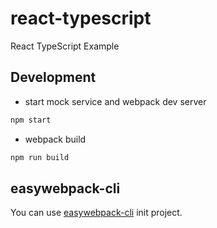 # react-typescript

React TypeScript Example

## Development

- start mock service and webpack dev server

```bash
npm start
```

- webpack build

```bash
npm run build
```

## easywebpack-cli

You can use [easywebpack-cli](https://github.com/easy-team/easywebpack-cli) init project.
